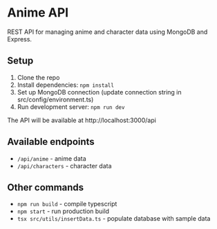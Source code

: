 # Anime API

REST API for managing anime and character data using MongoDB and Express.

## Setup

1. Clone the repo
2. Install dependencies: `npm install`
3. Set up MongoDB connection (update connection string in src/config/environment.ts)
4. Run development server: `npm run dev`

The API will be available at http://localhost:3000/api

## Available endpoints

- `/api/anime` - anime data
- `/api/characters` - character data

## Other commands

- `npm run build` - compile typescript
- `npm start` - run production build
- `tsx src/utils/insertData.ts` - populate database with sample data